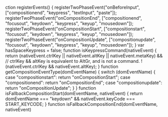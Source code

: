 ction registerEvents() {
          registerTwoPhaseEvent("onBeforeInput", ["compositionend", "keypress", "textInput", "paste"]);
          registerTwoPhaseEvent("onCompositionEnd", ["compositionend", "focusout", "keydown", "keypress", "keyup", "mousedown"]);
          registerTwoPhaseEvent("onCompositionStart", ["compositionstart", "focusout", "keydown", "keypress", "keyup", "mousedown"]);
          registerTwoPhaseEvent("onCompositionUpdate", ["compositionupdate", "focusout", "keydown", "keypress", "keyup", "mousedown"]);
        }
        var hasSpaceKeypress = false;
        function isKeypressCommand(nativeEvent) {
          return (nativeEvent.ctrlKey || nativeEvent.altKey || nativeEvent.metaKey) && // ctrlKey && altKey is equivalent to AltGr, and is not a command.
          !(nativeEvent.ctrlKey && nativeEvent.altKey);
        }
        function getCompositionEventType(domEventName) {
          switch (domEventName) {
            case "compositionstart":
              return "onCompositionStart";
            case "compositionend":
              return "onCompositionEnd";
            case "compositionupdate":
              return "onCompositionUpdate";
          }
        }
        function isFallbackCompositionStart(domEventName, nativeEvent) {
          return domEventName === "keydown" && nativeEvent.keyCode === START_KEYCODE;
        }
        function isFallbackCompositionEnd(domEventName, nativeEvent) 